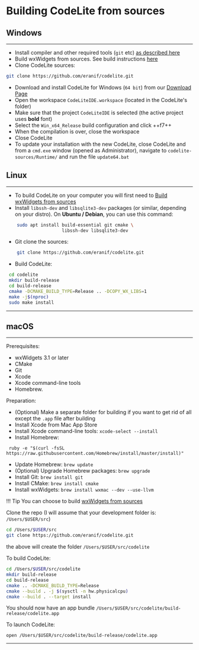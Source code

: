 # Building CodeLite from sources

## Windows
----

- Install compiler and other required tools (`git` etc) [as described here][10]
- Build wxWidgets from sources. See build instructions [here][5]
- Clone CodeLite sources:
```bash
git clone https://github.com/eranif/codelite.git
```
- Download and install CodeLite for Windows (`64 bit`) from our [Download Page][8]
- Open the workspace `CodeLiteIDE.workspace` (located in the CodeLite's folder)
- Make sure that the project `CodeLiteIDE` is selected (the active project uses **bold** font)
- Select the `Win_x64_Release` build configuration and click ++f7++
- When the compilation is over, close the workspace
- Close CodeLite
- To update your installation with the new CodeLite, close CodeLite and from a `cmd.exe` window (opened as Administrator), navigate to `codelite-sources/Runtime/` and run the file `update64.bat`

## Linux
----

- To build CodeLite on your computer you will first need to [Build wxWidgets from sources][6]
- Install `libssh-dev` and `libsqlite3-dev` packages (or similar, depending on your distro). On **Ubuntu / Debian**, you can use this command:

```bash
    sudo apt install build-essential git cmake \
                     libssh-dev libsqlite3-dev 
```

- Git clone the sources:

```bash
    git clone https://github.com/eranif/codelite.git
```

- Build CodeLite:

```bash
 cd codelite
 mkdir build-release
 cd build-release
 cmake -DCMAKE_BUILD_TYPE=Release .. -DCOPY_WX_LIBS=1
 make -j$(nproc)
 sudo make install
```

----------

## macOS
----

Prerequisites:

 - wxWidgets 3.1 or later
 - CMake
 - Git
 - Xcode
 - Xcode command-line tools
 - Homebrew.

Preparation:

 - (Optional) Make a separate folder for building if you want to get rid of all except the `.app` file after building
 - Install Xcode from Mac App Store
 - Install Xcode command-line tools: `xcode-select --install`
 - Install Homebrew:

```
 ruby -e "$(curl -fsSL https://raw.githubusercontent.com/Homebrew/install/master/install)"
```

- Update Homebrew: `brew update`
 - (Optional) Upgrade Homebrew packages: `brew upgrade`
 - Install Git: `brew install git`
 - Install CMake: `brew install cmake`
 - Install wxWidgets: `brew install wxmac --dev --use-llvm`

!!! Tip
    You can choose to build [wxWidgets from sources][9]


Clone the repo (I will assume that your development folder is: `/Users/$USER/src`)

```bash
cd /Users/$USER/src
git clone https://github.com/eranif/codelite.git
```
 the above will create the folder `/Users/$USER/src/codelite`

 To build CodeLite:

```bash
cd /Users/$USER/src/codelite
mkdir build-release
cd build-release
cmake .. -DCMAKE_BUILD_TYPE=Release
cmake --build . -j $(sysctl -n hw.physicalcpu)
cmake --build . --target install
```

You should now have an app bundle `/Users/$USER/src/codelite/build-release/codelite.app`

To launch CodeLite:

`open /Users/$USER/src/codelite/build-release/codelite.app`

----------

 [1]: https://codelite.org
 [2]: https://codelite.org/support.php
 [3]: https://codelite.org
 [4]: https://codelite.org/support.php
 [5]: /build/build_wx_widgets/#windows
 [6]: /build/build_wx_widgets/#linux
 [8]: https://codelite.org/support.php
 [9]: /build/build_wx_widgets/#macos
 [10]: /build/mingw_builds/#prepare-a-working-environment